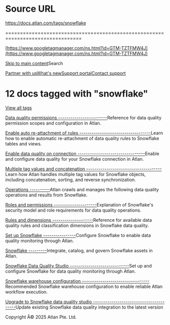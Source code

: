 # Source URL
https://docs.atlan.com/tags/snowflake

================================================================================

<!--
canonical: https://docs.atlan.com/tags/snowflake
link-alternate: https://docs.atlan.com/tags/snowflake
meta-docsearch:docusaurus_tag: doc_tag_doc_list
meta-docsearch:language: en
meta-docsearch:version: current
meta-docusaurus_locale: en
meta-docusaurus_tag: doc_tag_doc_list
meta-docusaurus_version: current
meta-generator: Docusaurus v3.8.1
meta-og-locale: en
meta-og-title: 12 docs tagged with "snowflake" | Atlan Documentation
meta-og-url: https://docs.atlan.com/tags/snowflake
meta-twitter:card: summary_large_image
meta-viewport: width=device-width,initial-scale=1
title: 12 docs tagged with "snowflake" | Atlan Documentation
-->

[https://www.googletagmanager.com/ns.html?id=GTM-TZTFMW4J](https://www.googletagmanager.com/ns.html?id=GTM-TZTFMW4J)

[Skip to main content](#__docusaurus_skipToContent_fallback)Search

[Partner with us](https://docs.google.com/forms/d/e/1FAIpQLScuAIhCm2GS7YFstrOjawbP8J7PUmOynQo7wI2yGCcCyEcVSw/viewform)[What's new](https://shipped.atlan.com/)[Support portal](https://atlan.zendesk.com/auth/v2/login/signin?return_to=https%3A%2F%2Fatlan.zendesk.com%2Fhc%2Fen-us&theme=hc&locale=en-us&brand_id=1900000425113&auth_origin=1900000425113%2Cfalse%2Ctrue)[Contact support](/support/submit-request)

12 docs tagged with "snowflake"
===============================

[View all tags](/tags)

[Data quality permissions
------------------------](/product/capabilities/governance/data-quality/snowflake/references/data-quality-permissions)Reference for data quality permission scopes and configuration in Atlan.

[Enable auto re\-attachment of rules
-----------------------------------](/product/capabilities/governance/data-quality/snowflake/how-tos/enable-auto-re-attachment)Learn how to enable automatic re\-attachment of data quality rules to Snowflake tables and views.

[Enable data quality on connection
---------------------------------](/product/capabilities/governance/data-quality/snowflake/how-tos/enable-data-quality)Enable and configure data quality for your Snowflake connection in Atlan.

[Multiple tag values and concatenation
-------------------------------------](/apps/connectors/data-warehouses/snowflake/references/multiple-tag-values-and-concatenation)Learn how Atlan handles multiple tag values for Snowflake objects, including concatenation, sorting, and reverse synchronization.

[Operations
----------](/product/capabilities/governance/data-quality/snowflake/references/operations)Atlan crawls and manages the following data quality operations and results from Snowflake.

[Roles and permissions
---------------------](/product/capabilities/governance/data-quality/snowflake/faq/roles-and-permissions)Explanation of Snowflake's security model and role requirements for data quality operations.

[Rules and dimensions
--------------------](/product/capabilities/governance/data-quality/snowflake/references/data-quality-rules)Reference for available data quality rules and classification dimensions in Snowflake data quality.

[Set up Snowflake
----------------](/product/capabilities/governance/data-quality/snowflake/how-tos/set-up-snowflake)Configure Snowflake to enable data quality monitoring through Atlan.

[Snowflake
---------](/apps/connectors/data-warehouses/snowflake)Integrate, catalog, and govern Snowflake assets in Atlan.

[Snowflake Data Quality Studio
-----------------------------](/product/capabilities/governance/data-quality/snowflake)Set up and configure Snowflake for data quality monitoring through Atlan.

[Snowflake warehouse configuration
---------------------------------](/apps/connectors/data-warehouses/snowflake/best-practices/snowflake-warehouse-configuration)Recommended Snowflake warehouse configuration to enable reliable Atlan workflow execution.

[Upgrade to Snowflake data quality studio
----------------------------------------](/product/capabilities/governance/data-quality/snowflake/how-tos/migrate-snowflake)Update existing Snowflake data quality integration to the latest version

Copyright Â© 2025 Atlan Pte. Ltd.

